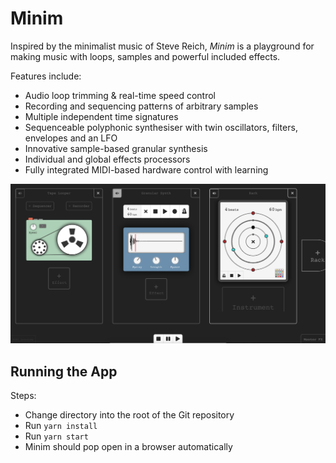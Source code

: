 # Minim
Inspired by the minimalist music of Steve Reich, *Minim* is a playground for making music with loops, samples and powerful included effects.

Features include:
* Audio loop trimming & real-time speed control
* Recording and sequencing patterns of arbitrary samples
* Multiple independent time signatures
* Sequenceable polyphonic synthesiser with twin oscillators, filters, envelopes and an LFO
* Innovative sample-based granular synthesis
* Individual and global effects processors
* Fully integrated MIDI-based hardware control with learning

![Screenshot of Minim app showing (from left to right) tape looper, granular synthesizer and circular sequencer](Screenshot.png)


## Running the App
Steps:
- Change directory into the root of the Git repository
- Run `yarn install`
- Run `yarn start`
- Minim should pop open in a browser automatically
